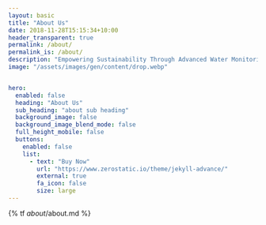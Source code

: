 ```yaml
---
layout: basic
title: "About Us"
date: 2018-11-28T15:15:34+10:00
header_transparent: true
permalink: /about/
permalink_is: /about/
description: "Empowering Sustainability Through Advanced Water Monitoring."
image: "/assets/images/gen/content/drop.webp"


hero:
  enabled: false
  heading: "About Us"
  sub_heading: "about sub heading"
  background_image: false
  background_image_blend_mode: false
  full_height_mobile: false
  buttons:
    enabled: false
    list:
      - text: "Buy Now"
        url: "https://www.zerostatic.io/theme/jekyll-advance/"
        external: true
        fa_icon: false
        size: large
---
```

{% tf _about_/about.md %}